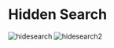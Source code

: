 # Hidden Search

![hidesearch](https://user-images.githubusercontent.com/117539520/210652231-86c7c2c8-bef5-40c1-a9f9-61272a1ea25e.png)
![hidesearch2](https://user-images.githubusercontent.com/117539520/210652340-cb0dc988-f398-4c03-9588-054d52bbedff.png)
